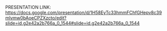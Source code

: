 PRESENTATION LINK: https://docs.google.com/presentation/d/1H58EyTc33hmmFChfGHepv8c39mlvmw0bAoeCPZXzcto/edit?slide=id.g2e42a2b766a_0_1544#slide=id.g2e42a2b766a_0_1544
